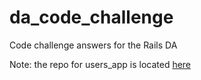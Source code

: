 # da_code_challenge
Code challenge answers for the Rails DA

Note: the repo for users_app is located [here]()
